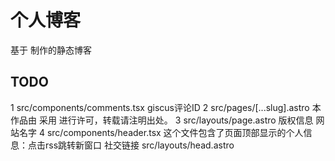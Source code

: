 # 个人博客

基于   制作的静态博客

## TODO

1 src/components/comments.tsx giscus评论ID
2 src/pages/[...slug].astro 本作品由   采用   进行许可，转载请注明出处。
3 src/layouts/page.astro 版权信息 网站名字
4 src/components/header.tsx 这个文件包含了页面顶部显示的个人信息：点击rss跳转新窗口 社交链接 src/layouts/head.astro 
